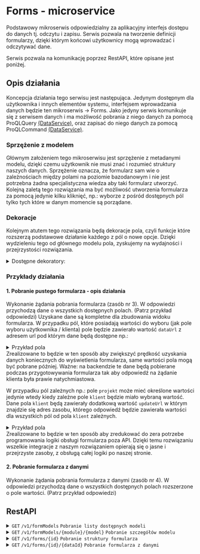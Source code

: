 # Forms - microservice
Podstawowy mikroserwis odpowiedzialny za aplikacyjny interfejs dostępu do danych tj. odczytu i zapisu. Serwis pozwala na
tworzenie definicji formularzy, dzięki którym końcowi użytkownicy mogą wprowadzać i odczytywać dane.

Serwis pozwala na komunikację poprzez RestAPI, które opisane jest poniżej.

## Opis działania
Koncepcja działania tego serwisu jest następująca. Jedynym dostępnym dla użytkownika i innych elementów systemu, interfejsem
wprowadzania danych będzie ten mikroserwis -> Forms. Jako jedyny serwis komunikuje się z serwisem danych i ma możliwość 
pobrania z niego danych za pomocą ProQLQuery [(DataService)](https://gitlab.sonelli-group.com:444/bpower3/micro-services/data-service), 
oraz zapisać do niego danych za pomocą ProQLCommand [(DataService)](https://gitlab.sonelli-group.com:444/bpower3/micro-services/data-service).

### Sprzężenie z modelem

Głównym założeniem tego mikroserwisu jest sprzężenie z metadanymi modelu, dzięki czemu użytkownik nie musi znać i rozumieć
struktury naszych danych. Sprzężenie oznacza, że formularz sam wie o zależnościach między polami na poziomie bazodanowym
i nie jest potrzebna żadna specjalistyczna wiedza aby taki formularz utworzyć. Kolejną zaletą tego rozwiązania ma być
możliwość utworzenia formularza za pomocą jedynie kilku kliknięć, np.: wyborze z pośród dostępnych pól tylko tych
które w danym momencie są porządane.

### Dekoracje

Kolejnym atutem tego rozwiązania będą dekoracje pola, czyli funkcje które rozszerzą podstawowe działanie każdego z pól o 
nowe opcje. Dzięki wydzieleniu tego od głównego modelu pola, zyskujemy na wydajności i przejrzystości rozwiązania.

<details>
<summary>Dostępne dekoratory:</summary>
- in progress
</details>

### Przykłady działania

#### 1. Pobranie pustego formularza - opis działania

Wykonanie żądania pobrania formularza (zasób nr 3). W odpowiedzi przychodzą dane o wszystkich dostępnych polach. 
(Patrz przykład odpowiedzi) Uzyskane dane są kompletne dla zbudowania widoku formularza. W przypadku pól, które posiadają
wartości do wyboru (jak pole wyboru użytkownika / klienta) pole będzie zawierało wartość `dataUrl` z adresem url 
pod którym dane będą dostępne np.:
<details>
<summary>Przykład pola</summary>

```json
{
  "id": "6466296f99728127297409fc",
  "label": "Performer",
  "dataUrl": "https://forms.service.bpower2.com/v1/data/?t=438234bsdfds92fn",
  "persistenceData": {
    "constraints": [
      "Required",
      "NotInsertable"
    ],
    "multiplicity": "SINGULAR"
  }
}
```
</details>
Zrealizowane to będzie w ten sposób aby zwiększyć prędkość uzyskania danych koniecznych do wyświetlenia formularza, same
wartości pola mogą być pobrane później. Ważne: na backendzie te dane będą pobierane podczas przygotowywania formularza tak
aby odpowiedź na żądanie klienta była prawie natychmiastowa.

W przypadku pól zależnych np.: pole `projekt` może mieć określone wartości jedynie wtedy kiedy zależne pole `klient` będzie
miało wybraną wartość. Dane pola `klient` będą zawierały dodatkową wartość `updateUrl` w którym znajdzie się adres zasobu, którego
odpowiedź będzie zawierała wartości dla wszystkich pól od pola `klient` zależnych.
<details>
<summary>Przykład pola</summary>

```json
{
  "id": "6466296f99728127297409fb",
  "label": "Client",
  "dataUrl": "https://forms.service.bpower2.com/v1/data/?t=7368fsdfasdf532b",
  "updateUrl": "https://forms.service.bpower2.com/v1/data/?t=7234svdmg49281gf",
  "persistenceData": {
    "constraints": [
      "Required",
      "NotInsertable"
    ],
    "multiplicity": "SINGULAR"
  }
}
```
</details>
Zrealizowane to będzie w ten sposób aby zredukować do zera potrzebe programowania logiki obsługi formularza poza API.
Dzięki temu rozwiązaniu wszelkie integracje z naszym rozwiązaniem opierają się o jasne i przejrzyste zasoby, z obsługą 
całej logiki po naszej stronie.

#### 2. Pobranie formularza z danymi

Wykonanie żądania pobrania formularza z danymi (zasób nr 4). W odpowiedzi przychodzą dane o wszystkich dostępnych polach 
rozszerzone o pole wartości. (Patrz przykład odpowiedzi)

## RestAPI


<details>
<summary>
<code>GET</code> <code>/v1/formModels</code> <code>Pobranie listy dostępnych modeli</code>
</summary>

#### Lista dostępnych modeli
Zasób pozwala pobrać listę modeli dla których jest możliwość utworzenia formularza na dane wejściowe.
Odpowiedzią tego zasobu jest list obiektów składających się z 3 atrybutów:  
 - `module` = moduł/grupa do której należy model, jest to tylko dla celów rozróżnienia modeli tej samej nazwy wykorzystywanych 
inaczej w zależności od problemu biznesowego
 - `name` = nazwa modelu
 - `primitive` = czy jest to typ prymitywny (`String`, `Long`, `DateTime`) czy model złożony, czyli model biznesowy

#### Parametry
Brak

#### Content-Type
```application/json```

#### Przykładowe wywołanie
```http request
GET http://{{host}}/v1/formModels
Content-Type: application/json
```


<details>
<summary><b>Przykładowa odpowiedź</b></summary>

```json
[
  {
    "module": "organization",
    "name": "AppUser",
    "primitive": false
  },
  {
    "module": "organization",
    "name": "Customer",
    "primitive": false
  },
  {
    "module": "prodactivvity",
    "name": "Project",
    "primitive": false
  },
  {
    "module": "prodactivvity",
    "name": "Task",
    "primitive": false
  }
]
```
</details>
</details>

<details>
<summary>
<code>GET</code> <code>/v1/formModels/{module}/{model}</code> <code>Pobranie szczegółów modelu</code>
</summary>

#### Szczegóły modelu
Zasób pozwala pobrać szczegółowe metadane wybranego modelu. Są one niezbędne do utworzenia formularza bo zawierają 
informację o polach, ich typach, zależnościach i ograniczeniach.

#### Parametry
> | nazwa    | typ      | typ danych | opis                |
> |----------|----------|------------|---------------------|
> | `module` | wymagany | string     | Nazwa modułu modelu |
> | `model`  | wymagany | string     | Nazwa modelu        |

#### Content-Type
```application/json```

#### Przykładowe wywołanie
```http request
GET http://{{host}}/v1/formModels/organization/AppUser
Content-Type: application/json
```
<details>
<summary><b>Przykładowa odpowiedź</b></summary>

```json
[
  {
    "name": "id",
    "type": { 
      "module": "primitives",
      "name": "Long",
      "primitive": true
    },
    "constraints": [
      "Id"
    ],
    "multiplicity": "SINGULAR"
  },
  {
    "name": "email",
    "type": {
      "module": "primitives",
      "name": "String",
      "primitive": true
    },
    "constraints": [],
    "multiplicity": "SINGULAR"
  },
  {
    "name": "password",
    "type": {
      "module": "primitives",
      "name": "String",
      "primitive": true
    },
    "constraints": [],
    "multiplicity": "SINGULAR"
  },
  {
    "name": "name",
    "type": {
      "module": "primitives",
      "name": "String",
      "primitive": true
    },
    "constraints": [],
    "multiplicity": "SINGULAR"
  },
  {
    "name": "lastName",
    "type": {
      "module": "primitives",
      "name": "String",
      "primitive": true
    },
    "constraints": [],
    "multiplicity": "SINGULAR"
  }
]
```
</details>

</details>

<details>
<summary>
<code>GET</code> <code>/v1/forms/{id}</code> <code>Pobranie struktury formularza</code>
</summary>

#### Struktura formularza
Zasób pozwala pobrać dane struktury formularza, czyli jego nazwę oraz listę jego pól wraz z ich specyficznymi ustawieniami
jeżeli istnieją. Warto tutaj zauważyć, że dekoracje, które mogą być obsłużone na backendzie, nie będą zwracane w tym 
zasobie

#### Parametry
> | nazwa | typ      | typ danych | opis          |
> |-------|----------|------------|---------------|
> | `id`  | wymagany | string     | Id formularza |

#### Content-Type
```application/json```

#### Przykładowe wywołanie
```http request
GET http://{{host}}/v1/forms/test_6b706fdf3f82
Content-Type: application/json
```
<details>
<summary><b>Przykładowa odpowiedź</b></summary>

```json
{
  "id": "6466296f99728127297409ff",
  "name": "Order task",
  "fields": [
    {
      "id": "6466296f99728127297409f7",
      "label": "Task name",
      "persistenceData": {
        "constraints": [
          "Required"
        ],
        "multiplicity": "SINGULAR"
      }
    },
    {
      "id": "6466296f99728127297409f8",
      "label": "Task Description",
      "persistenceData": {
        "constraints": [],
        "multiplicity": "SINGULAR"
      }
    },
    {
      "id": "6466296f99728127297409f9",
      "label": "Ordered",
      "persistenceData": {
        "constraints": [],
        "multiplicity": "SINGULAR"
      }
    },
    {
      "id": "6466296f99728127297409fa",
      "label": "Deadline",
      "persistenceData": {
        "constraints": [],
        "multiplicity": "SINGULAR"
      }
    },
    {
      "id": "6466296f99728127297409fb",
      "label": "Orderer",
      "dataUrl": "https://forms.service.bpower2.com/v1/data/?t=7368fsdfasdf532b",
      "updateUrl": "https://forms.service.bpower2.com/v1/data/?t=7234svdmg49281gf",
      "persistenceData": {
        "constraints": [
          "Required",
          "NotInsertable"
        ],
        "multiplicity": "SINGULAR"
      }
    },
    {
      "id": "6466296f99728127297409fc",
      "label": "Performer",
      "dataUrl": "https://forms.service.bpower2.com/v1/data/?t=438234bsdfds92fn",
      "persistenceData": {
        "constraints": [
          "Required",
          "NotInsertable"
        ],
        "multiplicity": "SINGULAR"
      }
    },
    {
      "id": "6466296f99728127297409fd",
      "label": "Customer",
      "dataUrl": "https://forms.service.bpower2.com/v1/data/?t=93645bfsitfdf537",
      "persistenceData": {
        "constraints": [
          "NotInsertable"
        ],
        "multiplicity": "SINGULAR"
      }
    },
    {
      "id": "6466296f99728127297409fe",
      "label": "Project",
      "persistenceData": {
        "constraints": [],
        "multiplicity": "SINGULAR"
      }
    }
  ]
}
```
</details>

</details>

<details>
<summary>
<code>GET</code> <code>/v1/forms/{id}/{dataId}</code> <code>Pobranie formularza z danymi</code>
</summary>

#### Formularz z danymi
Zasób pozwala pobrać formularz ze zmapowanymi danymi modelu na którym operuje.

#### Parametry
> | nazwa    | typ      | typ danych | opis                  |
> |----------|----------|------------|-----------------------|
> | `id`     | wymagany | string     | Id formularza         |
> | `dataId` | wymagany | Long       | Id danych do pobrania |

#### Content-Type
```application/json```

#### Przykładowe wywołanie
```http request
GET http://{{host}}/v1/forms/test_6b706fdf3f82/63521
Content-Type: application/json
```
<details>
<summary><b>Przykładowa odpowiedź</b></summary>

```json
{
  "id": "6466296f99728127297409ff",
  "name": "Order task",
  "fields": [
    {
      "id": "6466296f99728127297409f7",
      "label": "Task name",
      "persistenceData": {
        "constraints": [
          "Required"
        ],
        "multiplicity": "SINGULAR"
      },
      "value": "Example task"
    },
    {
      "id": "6466296f99728127297409f8",
      "label": "Task Description",
      "persistenceData": {
        "constraints": [],
        "multiplicity": "SINGULAR"
      },
      "value": "Example longer value"
    },
    {
      "id": "6466296f99728127297409f9",
      "label": "Ordered",
      "persistenceData": {
        "constraints": [],
        "multiplicity": "SINGULAR"
      },
      "value": "18.05.2023"
    },
    {
      "id": "6466296f99728127297409fa",
      "label": "Deadline",
      "persistenceData": {
        "constraints": [],
        "multiplicity": "SINGULAR"
      },
      "value": "22.05.2023"
    },
    {
      "id": "6466296f99728127297409fb",
      "label": "Orderer",
      "dataUrl": "https://forms.service.bpower2.com/v1/data/?t=7368fsdfasdf532b",
      "updateUrl": "https://forms.service.bpower2.com/v1/data/?t=7234svdmg49281gf",
      "persistenceData": {
        "constraints": [
          "Required",
          "NotInsertable"
        ],
        "multiplicity": "SINGULAR"
      },
      "value": "Jan Kowalski"
    },
    {
      "id": "6466296f99728127297409fc",
      "label": "Performer",
      "dataUrl": "https://forms.service.bpower2.com/v1/data/?t=438234bsdfds92fn",
      "persistenceData": {
        "constraints": [
          "Required",
          "NotInsertable"
        ],
        "multiplicity": "SINGULAR"
      },
      "value": "Sławomir Nowak"
    },
    {
      "id": "6466296f99728127297409fd",
      "label": "Customer",
      "dataUrl": "https://forms.service.bpower2.com/v1/data/?t=93645bfsitfdf537",
      "persistenceData": {
        "constraints": [
          "NotInsertable"
        ],
        "multiplicity": "SINGULAR"
      },
      "value": "BP2ML Sp. z o.o"
    },
    {
      "id": "6466296f99728127297409fe",
      "label": "Project",
      "persistenceData": {
        "constraints": [],
        "multiplicity": "SINGULAR"
      },
      "value": "Tasklytics"
    }
  ]
}
```
</details>

</details>